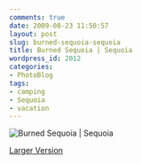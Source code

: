 ```yaml
---
comments: true
date: 2009-08-23 11:50:57
layout: post
slug: burned-sequoia-sequoia
title: Burned Sequoia | Sequoia
wordpress_id: 2012
categories:
- PhotoBlog
tags:
- camping
- Sequoia
- vacation
---
```


![Burned Sequoia | Sequoia](http://ryanfitzer.com/main/wp-content/uploads/2009/08/pan-tree-burned-262x950.jpg)

[Larger Version](http://ryanfitzer.com/main/wp-content/uploads/2009/08/pan-tree-burned.jpg)

